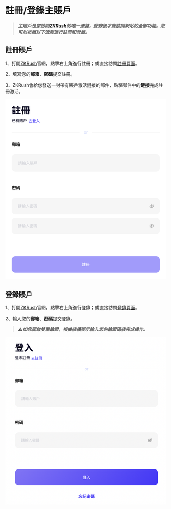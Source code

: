 # 註冊/登錄主賬戶

> ***主賬戶是您訪問[ZKRush](https://pool.zkrush.com)的唯一憑據，登錄後才能訪問網站的全部功能。您可以按照以下流程進行註冊和登錄。***

## 註冊賬戶

1、打開[ZKRush](https://pool.zkrush.com)官網，點擊右上角進行註冊；或直接訪問[註冊頁面](https://pool.zkrush.com/signUp)。

2、填寫您的**郵箱**、**密碼**提交註冊。

3、ZKRush會給您發送一封帶有賬戶激活鏈接的郵件，點擊郵件中的**鏈接**完成註冊激活。

![alt signup](../_media/signup.png ':size=40%')



## 登錄賬戶

1、打開[ZKRush](https://pool.zkrush.com)官網，點擊右上角進行登錄；或直接訪問[登錄頁面](https://pool.zkrush.com/login)。

2、輸入您的**郵箱**、**密碼**提交登錄。

> ***⚠️如您開啟雙重驗證，根據後續提示輸入您的驗證碼後完成操作。***

![alt login](../_media/login.png ':size=40%')
